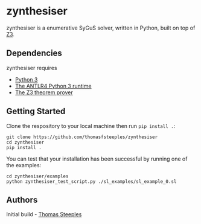 # zynthesiser

zynthesiser is a enumerative SyGuS solver, written in Python, built on top of [Z3](https://github.com/Z3Prover/z3).

## Dependencies

zynthesiser requires 

* [Python 3](https://www.python.org/)
* [The ANTLR4 Python 3 runtime](https://github.com/antlr/antlr4/blob/master/doc/python-target.md)
* [The Z3 theorem prover](https://github.com/Z3Prover/z3)

## Getting Started

Clone the respository to your local machine then run `pip install .`:

```
git clone https://github.com/thomasfsteeples/zynthesiser
cd zynthesiser
pip install .
```

You can test that your installation has been successful by running one of the examples:
```
cd zynthesiser/examples
python zynthesiser_test_script.py ./sl_examples/sl_example_0.sl
```

## Authors

Initial build - [Thomas Steeples](https://www.thomassteeples.co.uk)
